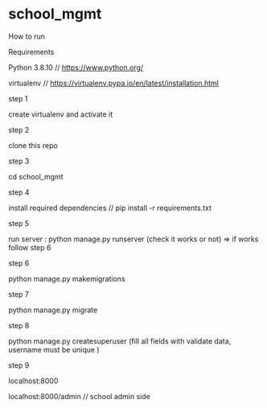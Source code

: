 # school_mgmt

How to run 

Requirements 

Python 3.8.10   // https://www.python.org/ 

virtualenv  // https://virtualenv.pypa.io/en/latest/installation.html


step 1

create virtualenv and activate it

step 2

clone this repo

step 3

cd school_mgmt

step 4

install required dependencies  // pip install -r requirements.txt

step 5

run server : python manage.py runserver (check it works or not) => if works follow step 6

step 6

python manage.py makemigrations

step 7

python manage.py migrate

step 8

python manage.py createsuperuser (fill all fields with validate data, username must be unique  )


step 9 

localhost:8000

localhost:8000/admin   // school admin side
